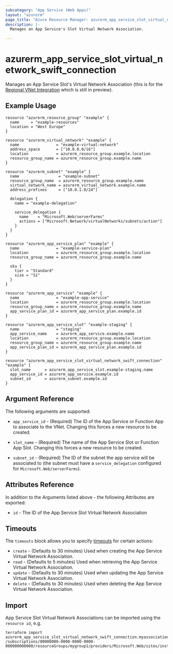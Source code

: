 ```yaml
---
subcategory: "App Service (Web Apps)"
layout: "azurerm"
page_title: "Azure Resource Manager: azurerm_app_service_slot_virtual_network_swift_connection"
description: |-
  Manages an App Service's Slot Virtual Network Association.

---
```


# azurerm_app_service_slot_virtual_network_swift_connection

Manages an App Service Slot's Virtual Network Association (this is for the [Regional VNet Integration](https://docs.microsoft.com/azure/app-service/web-sites-integrate-with-vnet#regional-vnet-integration) which is still in preview).

## Example Usage

```hcl
resource "azurerm_resource_group" "example" {
  name     = "example-resources"
  location = "West Europe"
}

resource "azurerm_virtual_network" "example" {
  name                = "example-virtual-network"
  address_space       = ["10.0.0.0/16"]
  location            = azurerm_resource_group.example.location
  resource_group_name = azurerm_resource_group.example.name
}

resource "azurerm_subnet" "example" {
  name                 = "example-subnet"
  resource_group_name  = azurerm_resource_group.example.name
  virtual_network_name = azurerm_virtual_network.example.name
  address_prefixes     = ["10.0.1.0/24"]

  delegation {
    name = "example-delegation"

    service_delegation {
      name    = "Microsoft.Web/serverFarms"
      actions = ["Microsoft.Network/virtualNetworks/subnets/action"]
    }
  }
}

resource "azurerm_app_service_plan" "example" {
  name                = "example-service-plan"
  location            = azurerm_resource_group.example.location
  resource_group_name = azurerm_resource_group.example.name

  sku {
    tier = "Standard"
    size = "S1"
  }
}

resource "azurerm_app_service" "example" {
  name                = "example-app-service"
  location            = azurerm_resource_group.example.location
  resource_group_name = azurerm_resource_group.example.name
  app_service_plan_id = azurerm_app_service_plan.example.id
}

resource "azurerm_app_service_slot" "example-staging" {
  name                = "staging"
  app_service_name    = azurerm_app_service.example.name
  location            = azurerm_resource_group.example.location
  resource_group_name = azurerm_resource_group.example.name
  app_service_plan_id = azurerm_app_service_plan.example.id
}

resource "azurerm_app_service_slot_virtual_network_swift_connection" "example" {
  slot_name      = azurerm_app_service_slot.example-staging.name
  app_service_id = azurerm_app_service.example.id
  subnet_id      = azurerm_subnet.example.id
}
```

## Argument Reference

The following arguments are supported:

* `app_service_id` - (Required) The ID of the App Service or Function App to associate to the VNet. Changing this forces a new resource to be created.

* `slot_name` - (Required) The name of the App Service Slot or Function App Slot. Changing this forces a new resource to be created.

* `subnet_id` - (Required) The ID of the subnet the app service will be associated to (the subnet must have a `service_delegation` configured for `Microsoft.Web/serverFarms`).

## Attributes Reference

In addition to the Arguments listed above - the following Attributes are exported:

* `id` - The ID of the App Service Slot Virtual Network Association

## Timeouts

The `timeouts` block allows you to specify [timeouts](https://www.terraform.io/language/resources/syntax#operation-timeouts) for certain actions:

* `create` - (Defaults to 30 minutes) Used when creating the App Service Virtual Network Association.
* `read` - (Defaults to 5 minutes) Used when retrieving the App Service Virtual Network Association.
* `update` - (Defaults to 30 minutes) Used when updating the App Service Virtual Network Association.
* `delete` - (Defaults to 30 minutes) Used when deleting the App Service Virtual Network Association.

## Import

App Service Slot Virtual Network Associations can be imported using the `resource id`, e.g.

```shell
terraform import azurerm_app_service_slot_virtual_network_swift_connection.myassociation /subscriptions/00000000-0000-0000-0000-000000000000/resourceGroups/mygroup1/providers/Microsoft.Web/sites/instance1/slots/staging/config/virtualNetwork
```
